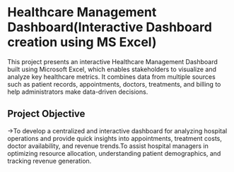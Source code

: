 # Healthcare Management Dashboard(Interactive Dashboard creation using MS Excel)
This project presents an interactive Healthcare Management Dashboard built using Microsoft Excel, which enables stakeholders to visualize and analyze key healthcare metrics. It combines data from multiple sources such as patient records, appointments, doctors, treatments, and billing to help administrators make data-driven decisions.

## Project Objective
->To develop a centralized and interactive dashboard for analyzing hospital operations and provide quick insights into appointments, treatment costs, doctor availability, and revenue trends.To assist hospital managers in optimizing resource allocation, understanding patient demographics, and tracking revenue generation.

